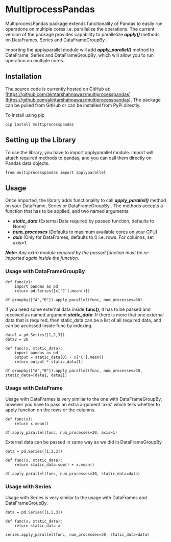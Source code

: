 # MultiprocessPandas

MultiprocessPandas package extends functionality of Pandas to easily run operations on multiple cores i.e. parallelize the operations. The current version of the package provides capability to parallelize ***apply()*** methods on DataFrames, Series and DataFrameGroupBy .

Importing the applyparallel module will add ***apply_parallel()*** method to DataFrame, Series and DataFrameGroupBy, which will allow you to run operation on multiple cores.

## Installation
The source code is currently hosted on GitHub at: [https://github.com/akhtarshahnawaz/multiprocesspandas](https://github.com/akhtarshahnawaz/multiprocesspandas). The package can be pulled from GitHub or can be installed from PyPi directly. 

To install using pip

    pip install multiprocesspandas

## Setting up the Library
To use the library, you have to import applyparallel module. Import will attach required methods to pandas, and you can call them directly on Pandas data objects. 

    from multiprocesspandas import applyparallel

## Usage
Once imported, the library adds functionality to call ***apply_parallel()*** method on your DataFrame, Series or DataFrameGroupBy . The methods accepts a function that has to be applied, and two named arguments:

 - ***static_data*** (External Data required by passed function, defaults to None)
 - ***num_processes*** (Defaults to maximum available cores on your CPU)
 - ***axis*** (Only for DataFrames, defaults to 0 i.e. rows. For columns, set axis=1.

***Note:** Any extra module required by the passed function must be re-imported again inside the function.*

### Usage with DataFrameGroupBy 

    def func(x):
        import pandas as pd
        return pd.Series([x['C'].mean()])

    df.groupby(["A","B"]).apply_parallel(func, num_processes=30)

If you need some external data inside **func()**, it has to be passed and received as named argument ***static_data***. If there is more that one external data that is required, then static_data can be a list of all required data, and can be accessed inside func by indexing.

    data1 = pd.Series([1,2,3])
    data2 = 20
    
    def func(x, static_data):
        import pandas as pd
        output = static_data[0] - x['C'].mean()
        return output * static_data[1]
	
    df.groupby(["A","B"]).apply_parallel(func, num_processes=30, static_data=[data1, data2])

### Usage with DataFrame
Usage with DataFrames is very similar to the one with DataFrameGroupBy, however you have to pass an extra argument 'axis' which tells whether to apply function on  the rows or the columns.

    def func(x):
        return x.mean()

    df.apply_parallel(func, num_processes=30, axis=1)

External data can be passed in same way as we did in DataFrameGroupBy

    data = pd.Series([1,2,3])
    
    def func(x, static_data):
        return static_data.sum() + x.mean()
	
    df.apply_parallel(func, num_processes=30, static_data=data)

### Usage with Series
Usage with Series is very similar to the usage with DataFrames and DataFrameGroupBy.

    data = pd.Series([1,2,3])
    
    def func(x, static_data):
	    return static_data-x
    
    series.apply_parallel(func, num_processes=30, static_data=data)
